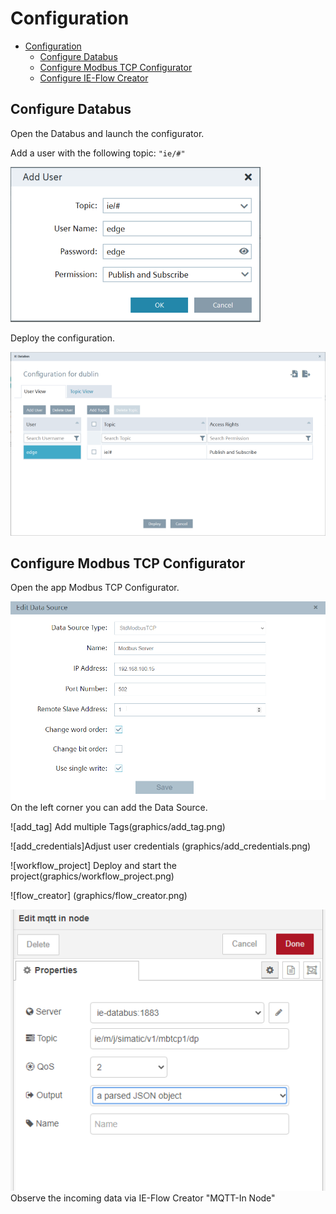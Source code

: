 # Configuration

- [Configuration](#configuration)
  - [Configure Databus](#configure-databus)
  - [Configure Modbus TCP Configurator](#modbus-tcp-configurator)
  - [Configure IE-Flow Creator](#ie-flow-creator)
   


## Configure Databus

 Open the Databus and launch the configurator.

Add a user with the following topic:
`"ie/#"`

![ie_databus_user](graphics/IE_Databus_User.PNG)

Deploy the configuration.

![ie_databus](graphics/IE_Databus.PNG)

## Configure Modbus TCP Configurator

Open the app Modbus TCP Configurator.

![add_data_source](graphics/add_data_source.png)On the left corner you can add the Data Source. 



![add_tag] Add multiple Tags(graphics/add_tag.png) 



![add_credentials]Adjust user credentials (graphics/add_credentials.png)



![workflow_project] Deploy and start the project(graphics/workflow_project.png)



![flow_creator] (graphics/flow_creator.png)


![IE_Flow_Creator](graphics/IE_Flow_Creator.png) Observe the incoming data via IE-Flow Creator "MQTT-In Node"
